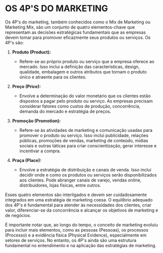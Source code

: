# OS 4P'S DO MARKETING 
Os 4P's do marketing, também conhecidos como o Mix de Marketing ou Marketing Mix, são um conjunto de quatro elementos-chave que representam as decisões estratégicas fundamentais que as empresas devem tomar para promover eficazmente seus produtos ou serviços. Os 4P's são:

1. **Produto (Product):**
   - Refere-se ao próprio produto ou serviço que a empresa oferece ao mercado. Isso inclui a definição das características, design, qualidade, embalagem e outros atributos que tornam o produto único e atraente para os clientes.

2. **Preço (Price):**
   - Envolve a determinação do valor monetário que os clientes estão dispostos a pagar pelo produto ou serviço. As empresas precisam considerar fatores como custos de produção, concorrência, demanda do mercado e estratégia de preços.

3. **Promoção (Promotion):**
   - Refere-se às atividades de marketing e comunicação usadas para promover o produto ou serviço. Isso inclui publicidade, relações públicas, promoções de vendas, marketing de conteúdo, mídias sociais e outras táticas para criar conscientização, gerar interesse e incentivar a compra.

4. **Praça (Place):**
   - Envolve a estratégia de distribuição e canais de venda. Isso inclui decidir onde e como os produtos ou serviços serão disponibilizados aos clientes. Pode abranger canais de varejo, vendas online, distribuidores, lojas físicas, entre outros.

Esses quatro elementos são interligados e devem ser cuidadosamente integrados em uma estratégia de marketing coesa. O equilíbrio adequado dos 4P's é fundamental para atender às necessidades dos clientes, criar valor, diferenciar-se da concorrência e alcançar os objetivos de marketing e de negócios.

É importante notar que, ao longo do tempo, o conceito de marketing evoluiu para incluir mais elementos, como as pessoas (Pessoas), os processos (Processo) e a evidência física (Physical Evidence), especialmente em setores de serviços. No entanto, os 4P's ainda são uma estrutura fundamental no entendimento e na aplicação das estratégias de marketing.